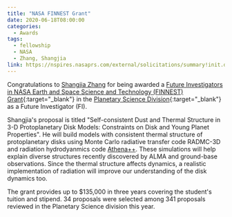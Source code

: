 ```yaml
---
title: "NASA FINNEST Grant"
date: 2020-06-18T08:00:00
categories:
  - Awards
tags:
  - fellowship
  - NASA
  - Zhang, Shangjia
link: https://nspires.nasaprs.com/external/solicitations/summary!init.do?solId=%7bE16CD59F-29DD-06C0-8971-CE1A9C252FD4%7d&path=open/
---
```


Congratulations to [Shangjia Zhang](/team/zhang-shangjia/) for being awarded a [Future Investigators in NASA Earth and Space Science and Technology (FINNEST) Grant](https://astrobiology.nasa.gov/news/future-investigators-in-nasa-earth-and-space-science-and-technology-finesst/){:target="_blank"} in the [Planetary Science Division](https://nspires.nasaprs.com/external/viewrepositorydocument/cmdocumentid=759880/solicitationId=%7BE16CD59F-29DD-06C0-8971-CE1A9C252FD4%7D/viewSolicitationDocument=1/ROSES19%20FINESST%20Planetary%20Science%20Selections%20(6%2030%202020).pdf){:target="_blank"} as a Future Investigator (FI).

Shangjia's proposal is titled "Self-consistent Dust and Thermal Structure in 3-D Protoplanetary Disk Models: Constraints on Disk and Young Planet Properties".
He will build models with consistent thermal structure of protoplanetary disks using Monte Carlo radiative transfer code RADMC-3D and radiation hydrodyanmics code [Athena++](https://www.athena-astro.app). These simulations will help explain diverse structures recently discovered by ALMA and ground-base observations. Since the thermal structure affects dynamics, a realistic implementation of radiation will improve our understanding of the disk dynamics too.

The grant provides up to $135,000 in three years covering the student's tuition and stipend. 34 proposals were selected among 341 proposals reviewed in the Planetary Science division this year.
